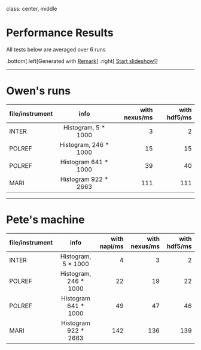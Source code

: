 class: center, middle

# Performance Results

All tests below are averaged over 6 runs

.bottom[.left[Generated with [Remark](https://github.com/gnab/remark)] .right[
[Start slideshow](https://tripu.github.io/remark/remarkise?url=https://github.com/OwenArnold/hdf5_vs_nexus/blob/master/results/read_results.md)]]

---

# Owen's runs


| file/instrument        | info           | with nexus/ms  | with hdf5/ms
| ------------- |:-------------:| -----:|-----:|
| INTER      | Histogram, 5 * 1000 |3 | 2|
| POLREF      | Histogram, 246 * 1000      |   15 | 15 |
| POLREF | Histogram 641 * 1000   |  39   | 40|
| MARI | Histogram 922 * 2663    |  111   | 111 |

---

# Pete's machine

| file/instrument        | info           | with napi/ms  | with nexus/ms | with hdf5/ms
| ------------- |:----------------------:| -----:| -----:| -----:|
| INTER         | Histogram, 5 * 1000    | 4 |  3  | 2 |
| POLREF        | Histogram, 246 * 1000  |  22  | 19 | 22 |
| POLREF        | Histogram 641 * 1000   |  49  | 47 | 46 |
| MARI          | Histogram 922 * 2663   |  142   | 136 | 139 |
